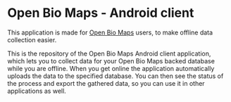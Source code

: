# Open Bio Maps - Android client

This application is made for [Open Bio Maps](http://openbiomaps.org/) users, to make offline data collection easier.

This is the repository of the Open Bio Maps Android client application, which lets you to collect data for your Open Bio Maps backed database while you are offline. When you get online the application automatically uploads the data to the specified database. You can then see the status of the process and export the gathered data, so you can use it in other applications as well.
